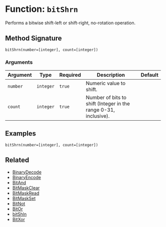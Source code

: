 [comment]: # (Note: This documentation is generated dynamically in the build process.  To modify the contents, change the javadoc on the _invoke method of the BIF class)

# Function: `bitShrn`

Performs a bitwise shift-left or shift-right, no-rotation operation.

## Method Signature
```
bitShrn(number=[integer], count=[integer])
```
### Arguments

| Argument | Type | Required | Description | Default |
|----------|------|----------|-------------|---------|
| `number` | `integer` | `true` | Numeric value to shift. |  |
| `count` | `integer` | `true` | Number of bits to shift (Integer in the range 0-31, inclusive). |  |

## Examples

```
bitShrn(number=[integer], count=[integer])
```

## Related
  * [BinaryDecode](BinaryDecode.md)
  * [BinaryEncode](BinaryEncode.md)
  * [BitAnd](BitAnd.md)
  * [BitMaskClear](BitMaskClear.md)
  * [BitMaskRead](BitMaskRead.md)
  * [BitMaskSet](BitMaskSet.md)
  * [BitNot](BitNot.md)
  * [BitOr](BitOr.md)
  * [bitShln](bitShln.md)
  * [BitXor](BitXor.md)
